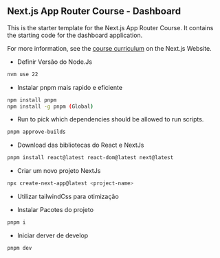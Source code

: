 ## Next.js App Router Course - Dashboard

This is the starter template for the Next.js App Router Course. It contains the starting code for the dashboard application.

For more information, see the [course curriculum](https://nextjs.org/learn) on the Next.js Website.


- Definir Versão do Node.Js
```sh
nvm use 22
```

- Instalar pnpm mais rapido e eficiente
```sh
npm install pnpm
npm install -g pnpm (Global)
```

- Run to pick which dependencies should be allowed to run scripts.
```sh
pnpm approve-builds
```

- Download das bibliotecas do React e NextJs
```sh
pnpm install react@latest react-dom@latest next@latest
```

- Criar um novo projeto NextJs
```sh
npx create-next-app@latest <project-name>
```
* Utilizar tailwindCss para otimização

- Instalar Pacotes do projeto
```sh
pnpm i
```

- Iniciar derver de develop
```sh
pnpm dev
```